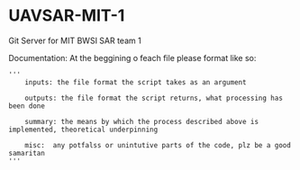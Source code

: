 # UAVSAR-MIT-1
Git Server for MIT BWSI SAR team 1

Documentation:
    At the beggining o feach file please format like so:
    
    '''
        inputs: the file format the script takes as an argument
        
        outputs: the file format the script returns, what processing has been done
        
        summary: the means by which the process described above is implemented, theoretical underpinning
        
        misc:  any potfalss or unintutive parts of the code, plz be a good samaritan
    '''
